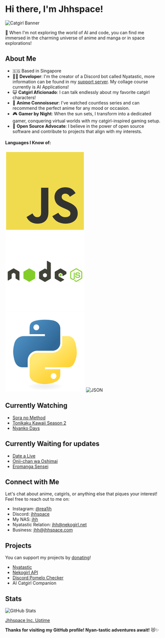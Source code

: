 # Hi there, I'm Jhhspace!

![Catgirl Banner](https://i.nekogirl.net/de1ee23fc7b0.jpg)

🐾 When I'm not exploring the world of AI and code, you can find me immersed in the charming universe of anime and manga or in space explorations!

## About Me
- 🇸🇬 Based in Singapore
- 👨‍💻 **Developer**: I'm the creator of a Discord bot called Nyatastic, more information can be found in my [support server](https://go.nekogirl.net/). My collage course currently is AI Applications!
- 😺 **Catgirl Aficionado**: I can talk endlessly about my favorite catgirl characters!
- 🌸 **Anime Connoisseur**: I've watched countless series and can recommend the perfect anime for any mood or occasion.
- 🎮 **Gamer by Night**: When the sun sets, I transform into a dedicated gamer, conquering virtual worlds with my catgirl-inspired gaming setup.
- 🌟 **Open Source Advocate**: I believe in the power of open source software and contribute to projects that align with my interests.

#### Languages I Know of:

[![JavaScript](https://raw.githubusercontent.com/devicons/devicon/master/icons/javascript/javascript-original.svg)](https://developer.mozilla.org/en-US/docs/Web/JavaScript)
[![Node.js](https://raw.githubusercontent.com/devicons/devicon/master/icons/nodejs/nodejs-original-wordmark.svg)](https://nodejs.org)
[![Python](https://raw.githubusercontent.com/devicons/devicon/master/icons/python/python-original.svg)](https://www.python.org)
![JSON](https://via.placeholder.com/40x40/FF5733/FFFFFF?text=JSON)

## Currently Watching

- [Sora no Method](https://myanimelist.net/anime/23209/Sora_no_Method?q=celestial&cat=anime)
- [Tonikaku Kawaii Season 2](https://myanimelist.net/anime/50307/Tonikaku_Kawaii_2nd_Season?q=Over%20the%20moon&cat=anime)
- [Nyanko Days](https://myanimelist.net/anime/34148/Nyanko_Days?q=nyanko&cat=anime)

## Currently Waiting for updates

- [Date a Live](https://myanimelist.net/anime/15583/Date_A_Live?q=date%20a%20live&cat=anime)
- [Onii-chan wa Oshimai](https://myanimelist.net/anime/51678/Oniichan_wa_Oshimai?q=onimai&cat=anime)
- [Eromanga Sensei](https://myanimelist.net/anime/32901/Eromanga-sensei?q=eromanga&cat=anime)

## Connect with Me

Let's chat about anime, catgirls, or anything else that piques your interest!
Feel free to reach out to me on:

- Instagram: [@rea1jh](https://www.instagram.com/rea1jh)
- Discord: [jhhspace](https://discord.com/users/898569996949676052)
- My NAS: [jhh](https://cloud.jhhspace.com/u/jhh)
- Nyatastic Relation: jhh@nekogirl.net
- Business: jhh@jhhspace.com

## Projects

You can support my projects by [donating](https://ko-fi.com/jhhspace)!

- [Nyatastic](https://go.nekogirl.net/invite-nyatastic/)
- [Nekogirl API](https://api.nekogirl.net/)
- [Discord Pomelo Checker](https://github.com/jhhspace/discord-pomelo-checker)
- AI Catgirl Companion

## Stats

![GitHub Stats](https://github-readme-stats.vercel.app/api?username=jhhspace&show_icons=true&theme=cobalt)

[Jhhspace Inc. Uptime](https://status.nekogirl.net/)

**Thanks for visiting my GitHub profile! Nyan-tastic adventures await!** 😻✨
